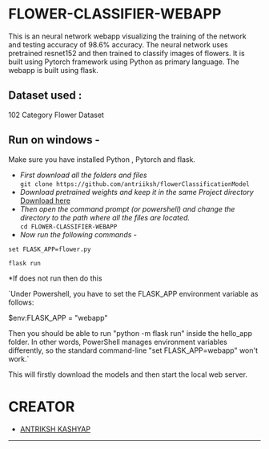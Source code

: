 # FLOWER-CLASSIFIER-WEBAPP
This is an neural network webapp visualizing the training of the network and testing accuracy of 98.6% accuracy.
The neural network uses pretrained resnet152 and then trained to classify images of flowers.
It is built using Pytorch framework using Python as primary language.
The webapp is built using flask.

## Dataset used :     
102 Category Flower Dataset  




## Run on windows - 
Make sure you have installed Python , Pytorch and flask.


* _First download all the folders and files_     
`git clone https://github.com/antriiksh/flowerClassificationModel`       
* _Download pretrained weights and keep it in the same Project directory_ [Download here](https://www.kaggle.com/souravs17031999/flowerclassifierudacitypretrainedweights)    
* _Then open the command prompt (or powershell) and change the directory to the path where all the files are located._       
`cd FLOWER-CLASSIFIER-WEBAPP`      
* _Now run the following commands_ -        

`set FLASK_APP=flower.py`   

`flask run`      

*If does not run then do this 


`Under Powershell, you have to set the FLASK_APP environment variable as follows:

$env:FLASK_APP = "webapp"

Then you should be able to run "python -m flask run" inside the hello_app folder. In other words, PowerShell manages environment variables differently, so the standard command-line "set FLASK_APP=webapp" won't work.`   

This will firstly download the models and then start the local web server.



# CREATOR
- [ANTRIKSH KASHYAP](https://github.com/antriiksh)

--------------------------------------------------
